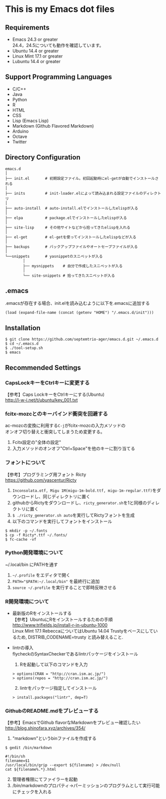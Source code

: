 # This is my Emacs dot files

## Requirements
* Emacs 24.3 or greater  
  24.4，24.5についても動作を確認しています。
* Ubuntu 14.4 or greater
* Linux Mint 17.1 or greater
* Lubuntu 14.4 or greater

## Support Programming Languages

* C/C++
* Java
* Python
* R
* HTML
* CSS
* Lisp (Emacs Lisp)
* Markdown (Github Flavored Markdown)
* Arduino
* Octave
* Twitter

## Directory Configuration

~~~~
emacs.d
│
├── init.el       # 初期設定ファイル。初回起動時にel-getが自動でインストールされる
│
├── inits         # init-loader.elによって読み込まれる設定ファイルのディレクトリ
│
├── auto-install  # auto-install.elでインストールしたelispが入る
│
├── elpa          # package.elでインストールしたelispが入る
│
├── site-lisp     # その他サイトなどから拾ってきたelispを入れる
│
├── el-get        # el-getを使ってインストールしたelispなどが入る
│
├── backups       # バックアップファイルやオートセーブファイルが入る
│
└──snippets       # yasnippetのスニペットが入る
        │
        ├── mysnippets    # 自分で作成したスニペットが入る
        │
        └── site-snippets # 拾ってきたスニペットが入る

~~~~

## .emacs
.emacsが存在する場合、init.elを読み込むように以下を.emacsに追加する
~~~~
(load (expand-file-name (concat (getenv "HOME") "/.emacs.d/init")))
~~~~

## Installation

~~~~
$ git clone https://github.com/septemtrio-ager/emacs.d.git ~/.emacs.d
$ cd ~/.emacs.d
$ ./tool-setup.sh
$ emacs
~~~~

## Recommended Settings

### CapsLockキーをCtrlキーに変更する  
【参考】Caps LockキーをCtrlキーにする(Ubuntu)  
http://l-w-i.net/t/ubuntu/key_001.txt

### fcitx-mozcとのキーバインド衝突を回避する  
ac-mozcの変換に利用する`C-j`がfcitx-mozcの入力メソッドの  
オンオフ切り替えと衝突してしまうため変更する。
 1. Fcitx設定の"全体の設定"
 2. 入力メソッドのオンオフ"Ctrl+Space"を他のキーに割り当てる

### フォントについて  
【参考】プログラミング用フォント Ricty  
 https://github.com/yascentur/Ricty
 1. `Inconsolata.otf, Migu 1M(migu-1m-bold.ttf, migu-1m-regular.ttf)`をダウンロードし、同じディレクトリに置く
 2. githubからRictyをダウンロードし、`ricty_generator.sh`を1と同様のディレクトリに置く
 3. `$ ./ricty_generator.sh auto`を実行してRictyフォントを生成
 4. 以下のコマンドを実行してフォントをインストール
 
 ~~~~
 $ mkdir -p ~/.fonts
 $ cp -f Ricty*.ttf ~/.fonts/
 $ fc-cache -vf
 ~~~~


### Python開発環境について  
 ~/.local/bin にPATHを通す
 1. `~/.profile` をエディタで開く  
 2. `PATH="$PATH:~/.local/bin"` を最終行に追加  
 3. `source ~/.profile` を実行することで即時反映させる

### R開発環境について
 * 最新版のRをインストールする  
 【参考】UbuntuにRをインストールするための手順  
 http://www.trifields.jp/install-r-in-ubuntu-1000  
 Linux Mint 17.1 RebeccaについてはUbuntu 14.04 Trustyをベースにしているため, DISTRIB_CODENAME=trusty と読み替えること.

 * lintrの導入  
 flycheckのSyntaxCheckerであるlintrパッケージをインストール  
    1. Rを起動して以下のコマンドを入力  
	
	~~~~
	> options(CRAN = "http://cran.ism.ac.jp/")
	> options(repos = "http://cran.ism.ac.jp/")
	~~~~
	
    2. lintrをパッケージ指定してインストール  
	~~~~
	> install.packages("lintr", dep=T)
	~~~~

### GithubのREADME.mdをプレビューする  
【参考】EmacsでGithub flavorなMarkdownをプレビュー確認したい  
 http://blog.shinofara.xyz/archives/354/  
 1. "markdown"というbinファイルを作成する
 
 ~~~~
 $ gedit /bin/markdown
 
 #!/bin/sh
 filename=$1
 /usr/local/bin/grip --export ${filename} > /dev/null
 cat ${filename%.*}.html
 ~~~~
 
 2. 管理者権限にてファイラーを起動
 3. /bin/markdownのプロパティ→パーミッションのプログラムとして実行可能にチェックを入れる
